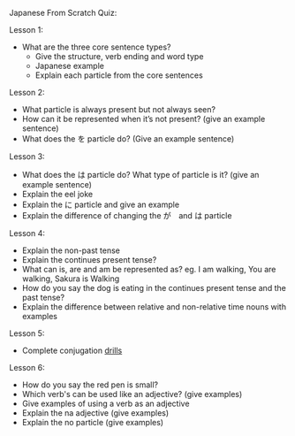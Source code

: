 Japanese From Scratch Quiz:

Lesson 1:

- What are the three core sentence types?
    - Give the structure, verb ending and word type
    - Japanese example
    - Explain each particle from the core sentences

Lesson 2:

- What particle is always present but not always seen? 
- How can it be represented when it’s not present? (give an example sentence)
- What does the を particle do? (Give an example sentence)

Lesson 3:

- What does the は particle do? What type of particle is it? (give an example sentence)
- Explain the eel joke 
- Explain the に particle and give an example
- Explain the difference of changing the が　and は particle 

Lesson 4:

- Explain the non-past tense
- Explain the continues present tense?
- What can is, are and am be represented as? eg. I am walking, You are walking, Sakura is Walking
- How do you say the dog is eating in the continues present tense and the past tense?
- Explain the difference between relative and non-relative time nouns with examples
  
Lesson 5:

- Complete conjugation [drills](https://wkdonc.github.io/conjugation/drill.html) 

Lesson 6:
- How do you say the red pen is small?
- Which verb's can be used like an adjective? (give examples)
- Give examples of using a verb as an adjective
- Explain the na adjective (give examples)
- Explain the no particle (give examples)
